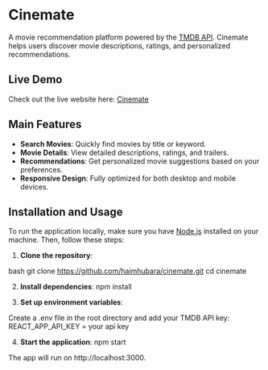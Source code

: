 # Cinemate

A movie recommendation platform powered by the [TMDB API](https://www.themoviedb.org/documentation/api). Cinemate helps users discover movie descriptions, ratings, and personalized recommendations.

## Live Demo

Check out the live website here: [Cinemate](https://haimhubara-cinemate.netlify.app/)

## Main Features

- **Search Movies**: Quickly find movies by title or keyword.
- **Movie Details**: View detailed descriptions, ratings, and trailers.
- **Recommendations**: Get personalized movie suggestions based on your preferences.
- **Responsive Design**: Fully optimized for both desktop and mobile devices.


## Installation and Usage
To run the application locally, make sure you have [Node.js](https://nodejs.org/) installed on your machine. Then, follow these steps:

1. **Clone the repository**:
   
bash
   git clone https://github.com/haimhubara/cinemate.git
   cd cinemate

2. **Install dependencies**:
npm install

3. **Set up environment variables**:

Create a .env file in the root directory and add your TMDB API key:
 REACT_APP_API_KEY = your api key

4. **Start the application**:
npm start

The app will run on http://localhost:3000.